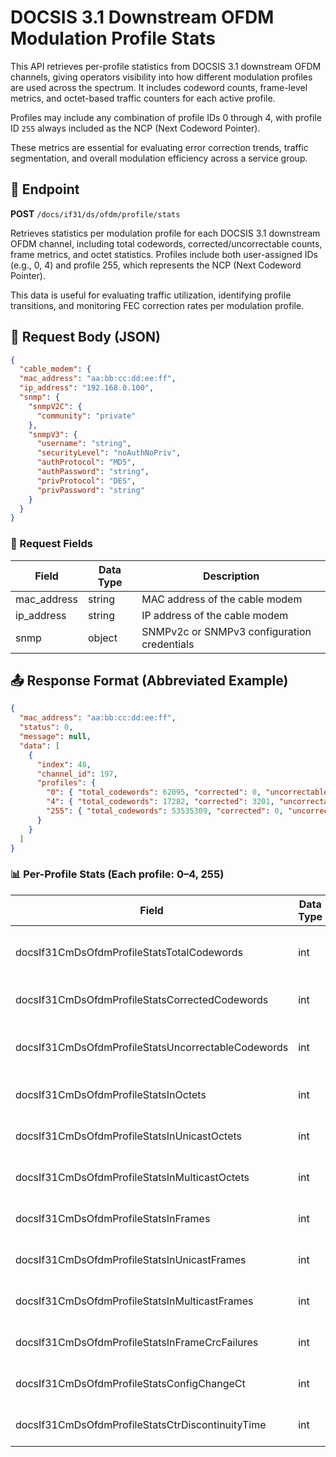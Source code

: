 # DOCSIS 3.1 Downstream OFDM Modulation Profile Stats

This API retrieves per-profile statistics from DOCSIS 3.1 downstream OFDM channels, giving operators visibility into how different modulation profiles are used across the spectrum. It includes codeword counts, frame-level metrics, and octet-based traffic counters for each active profile.

Profiles may include any combination of profile IDs 0 through 4, with profile ID `255` always included as the NCP (Next Codeword Pointer).

These metrics are essential for evaluating error correction trends, traffic segmentation, and overall modulation efficiency across a service group.

## 📡 Endpoint

**POST** `/docs/if31/ds/ofdm/profile/stats`

Retrieves statistics per modulation profile for each DOCSIS 3.1 downstream OFDM channel, including total codewords, corrected/uncorrectable counts, frame metrics, and octet statistics. Profiles include both user-assigned IDs (e.g., 0, 4) and profile 255, which represents the NCP (Next Codeword Pointer).

This data is useful for evaluating traffic utilization, identifying profile transitions, and monitoring FEC correction rates per modulation profile.

## 📅 Request Body (JSON)

```json
{
  "cable_modem": {
  "mac_address": "aa:bb:cc:dd:ee:ff", 
  "ip_address": "192.168.0.100",
  "snmp": {
    "snmpV2C": {
      "community": "private"
    },
    "snmpV3": {
      "username": "string",
      "securityLevel": "noAuthNoPriv",
      "authProtocol": "MD5",
      "authPassword": "string",
      "privProtocol": "DES",
      "privPassword": "string"
    }
  }
}
```

### 🔑 Request Fields

| Field       | Data Type | Description                                 |
|-------------|-----------|---------------------------------------------|
| mac_address | string    | MAC address of the cable modem              |
| ip_address  | string    | IP address of the cable modem               |
| snmp        | object    | SNMPv2c or SNMPv3 configuration credentials |


## 📤 Response Format (Abbreviated Example)

```json
{
  "mac_address": "aa:bb:cc:dd:ee:ff",
  "status": 0,
  "message": null,
  "data": [
    {
      "index": 48,
      "channel_id": 197,
      "profiles": {
        "0": { "total_codewords": 62095, "corrected": 0, "uncorrectable": 0 },
        "4": { "total_codewords": 17282, "corrected": 3201, "uncorrectable": 0 },
        "255": { "total_codewords": 53535309, "corrected": 0, "uncorrectable": 0 }
      }
    }
  ]
}
```

### 📊 Per-Profile Stats (Each profile: 0–4, 255)

| Field                                               | Data Type | Description                           |
|----------------------------------------------------|-----------|---------------------------------------|
| docsIf31CmDsOfdmProfileStatsTotalCodewords         | int       | Total number of codewords received    |
| docsIf31CmDsOfdmProfileStatsCorrectedCodewords     | int       | Codewords corrected via FEC           |
| docsIf31CmDsOfdmProfileStatsUncorrectableCodewords | int       | Codewords that could not be corrected |
| docsIf31CmDsOfdmProfileStatsInOctets               | int       | Total bytes received for this profile |
| docsIf31CmDsOfdmProfileStatsInUnicastOctets        | int       | Bytes from unicast sources            |
| docsIf31CmDsOfdmProfileStatsInMulticastOctets      | int       | Bytes from multicast sources          |
| docsIf31CmDsOfdmProfileStatsInFrames               | int       | Number of data frames received        |
| docsIf31CmDsOfdmProfileStatsInUnicastFrames        | int       | Count of unicast frames               |
| docsIf31CmDsOfdmProfileStatsInMulticastFrames      | int       | Count of multicast frames             |
| docsIf31CmDsOfdmProfileStatsInFrameCrcFailures     | int       | Number of CRC-failed frames           |
| docsIf31CmDsOfdmProfileStatsConfigChangeCt         | int       | Configuration change counter          |
| docsIf31CmDsOfdmProfileStatsCtrDiscontinuityTime   | int       | Counter discontinuity indicator       |
